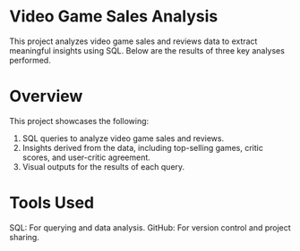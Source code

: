 # Video Game Sales Analysis
This project analyzes video game sales and reviews data to extract meaningful insights using SQL. Below are the results of three key analyses performed.

# Overview
This project showcases the following:

1. SQL queries to analyze video game sales and reviews.
2. Insights derived from the data, including top-selling games, critic scores, and user-critic agreement.
3. Visual outputs for the results of each query.

# Tools Used
SQL: For querying and data analysis.
GitHub: For version control and project sharing.


